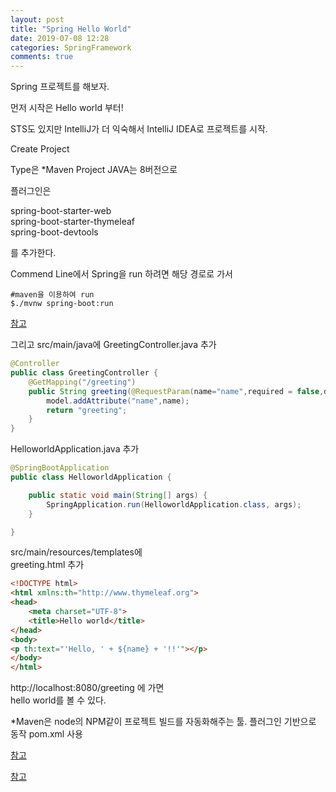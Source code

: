 ```yaml
---
layout: post
title: "Spring Hello World"
date: 2019-07-08 12:28
categories: SpringFramework
comments: true
---
```


Spring 프로젝트를 해보자.

먼저 시작은 Hello world 부터!

STS도 있지만 IntelliJ가 더 익숙해서 IntelliJ IDEA로 프로젝트를 시작.

Create Project

Type은 *Maven Project
JAVA는 8버전으로

플러그인은 

spring-boot-starter-web  
spring-boot-starter-thymeleaf  
spring-boot-devtools  

를 추가한다.

Commend Line에서 Spring을 run 하려면 해당 경로로 가서 
```
#maven을 이용하여 run 
$./mvnw spring-boot:run
```
[참고](https://docs.spring.io/spring-boot/docs/current/reference/html/using-boot-running-your-application.html)

그리고 src/main/java에
GreetingController.java 추가
```java
@Controller
public class GreetingController {
    @GetMapping("/greeting")
    public String greeting(@RequestParam(name="name",required = false,defaultValue = "world") String name, Model model){
        model.addAttribute("name",name);
        return "greeting";
    }
}
```
HelloworldApplication.java 추가

```java
@SpringBootApplication
public class HelloworldApplication {

    public static void main(String[] args) {
        SpringApplication.run(HelloworldApplication.class, args);
    }

}
```

src/main/resources/templates에  
greeting.html 추가

```html
<!DOCTYPE html>
<html xmlns:th="http://www.thymeleaf.org">
<head>
    <meta charset="UTF-8">
    <title>Hello world</title>
</head>
<body>
<p th:text="'Hello, ' + ${name} + '!!'"></p>
</body>
</html>

```

http://localhost:8080/greeting 에 가면  
hello world를 볼 수 있다.


*Maven은 node의 NPM같이 프로젝트 빌드를 자동화해주는 툴.
플러그인 기반으로 동작
pom.xml 사용

[참고](https://jeong-pro.tistory.com/168)


[참고](https://madplay.github.io/post/create-springboot-project-in-intellij)

